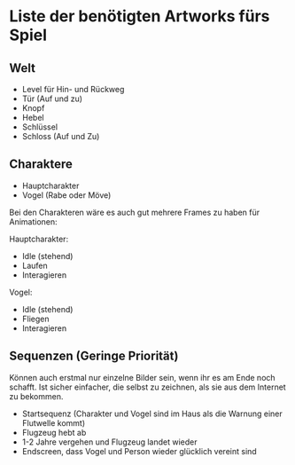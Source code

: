 # Liste der benötigten Artworks fürs Spiel

## Welt

- Level für Hin- und Rückweg
- Tür (Auf und zu)
- Knopf
- Hebel
- Schlüssel
- Schloss (Auf und Zu)

## Charaktere

- Hauptcharakter
- Vogel (Rabe oder Möve)

Bei den Charakteren wäre es auch gut mehrere Frames zu haben für Animationen:

Hauptcharakter:

- Idle (stehend)
- Laufen
- Interagieren

Vogel:

- Idle (stehend)
- Fliegen
- Interagieren

## Sequenzen (Geringe Priorität)

Können auch erstmal nur einzelne Bilder sein, wenn ihr es am Ende noch schafft. Ist sicher einfacher, die selbst zu zeichnen, als sie aus dem Internet zu bekommen.

- Startsequenz (Charakter und Vogel sind im Haus als die Warnung einer Flutwelle kommt)
- Flugzeug hebt ab
- 1-2 Jahre vergehen und Flugzeug landet wieder
- Endscreen, dass Vogel und Person wieder glücklich vereint sind